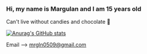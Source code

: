### Hi, my name is Margulan and I am 15 years old

Can't live without candies and chocolate 🍩

[![Anurag's GitHub stats](https://github-readme-stats.vercel.app/api?username=mrgln&theme=buefy)](https://github.com/anuraghazra/github-readme-stats)

Email --> mrgln0509@gmail.com
